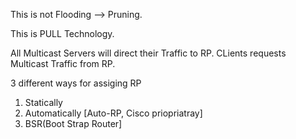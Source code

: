 This is not Flooding --> Pruning.
 
This is PULL Technology.
 
All Multicast Servers will direct their Traffic to RP.
CLients requests Multicast Traffic from RP.
 
3 different ways for assiging RP
1. Statically
2. Automatically [Auto-RP, Cisco priopriatray]
3. BSR(Boot Strap Router]
